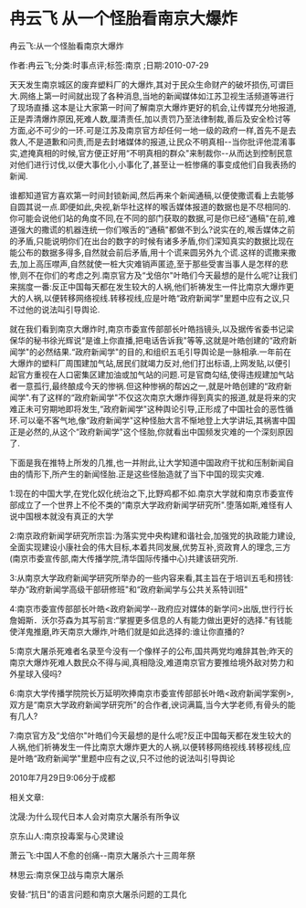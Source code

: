 # 冉云飞  从一个怪胎看南京大爆炸    
    
冉云飞:从一个怪胎看南京大爆炸    
作者:冉云飞;分类:时事点评;标签:南京 ;日期:2010-07-29    
天天发生南京城区的废弃塑料厂的大爆炸,其对于民众生命财产的破坏损伤,可谓巨大.网络上第一时间就出现了各种消息,当地的新闻媒体如江苏卫视生活频道等进行了现场直播.这本是让大家第一时间了解南京大爆炸更好的机会,让传媒充分地报道,正是弄清爆炸原因,死难人数,厘清责任,加以责罚乃至法律制裁,善后及安全检讨等方面,必不可少的一环.可是江苏及南京官方却任何一地一级的政府一样,首先不是去救人,不是道歉和问责,而是去封堵媒体的报道,让民众不明真相--当你批评他混淆事实,遮掩真相的时候,官方便正好用“不明真相的群众"来制裁你--从而达到控制民意对他们进行讨伐,以便大事化小,小事化了,甚至让一桩惨痛的事变成他们自我表扬的新闻.    
谁都知道官方喜欢第一时间封锁新闻,然后再来个新闻通稿,以便使撒谎看上去能够自圆其说一点.即便如此,央视,新华社这样的喉舌媒体报道的数据也是不尽相同的.你可能会说他们站的角度不同,在不同的部门获取的数据,可是你已经“通稿"在前,难道强大的撒谎的机器连统一你们喉舌的“通稿"都做不到么?说实在的,喉舌媒体之前的矛盾,只能说明你们在出台的数字的时候有诸多矛盾,你们深知真实的数据比现在能公布的数据多得多,自然就会前后矛盾,用十个谎来圆另外九个谎.这样的谎撒来撒去,加上高压噤声,自然就使一桩大灾难销声匿迹,至于那些受害当事人是怎样的悲惨,则不在你们的考虑之列.南京官方及“戈倍尔"叶皓们今天最想的是什么呢?让我们来揣度一番:反正中国每天都在发生较大的人祸,他们祈祷发生一件比南京大爆炸更大的人祸,以便转移网络视线.转移视线,应是叶皓“政府新闻学"里题中应有之议,只不过他的说法叫引导舆论.    
就在我们看到南京大爆炸时,南京市委宣传部部长叶皓挡镜头,以及据传省委书记梁保华的秘书徐光辉说“是谁上你直播,把电话告诉我"等等,这就是叶皓创建的“政府新闻学"的必然结果.“政府新闻学"的目的,和组织五毛引导舆论是一脉相承.一年前在大爆炸的塑料厂周围建加气站,居民们就竭力反对,他们打出标语,上网发贴,以便引起官方重视在人口密集区建加油或加气站的问题.可是官商勾结,使得违规建加气站者一意孤行,最终酿成今天的惨祸.但这种惨祸的帮凶之一,就是叶皓创建的“政府新闻学".有了这样的“政府新闻学"不仅这次南京大爆炸得到真实的报道,就是将来的灾难正未可穷期地即将发生,“政府新闻学"这种舆论引导,正形成了中国社会的恶性循环.可以毫不客气地,像“政府新闻学"这种怪胎大言不惭地登上大学讲坛,其祸害中国正是必然的,从这个“政府新闻学"这个怪胎,你就看出中国频发灾难的一个深刻原因了.    
下面是我在推特上所发的几推,也一并附此,让大学知道中国政府干扰和压制新闻自由的情形下,所产生的新闻怪胎.正是这些怪胎造就了当下中国的现实灾难.    
1:现在的中国大学,在党化奴化统治之下,比野鸡都不如.南京大学就和南京市委宣传部成立了一个世界上不伦不类的“南京大学政府新闻学研究所".堕落如斯,难怪有人说中国根本就没有真正的大学    
2:南京政府新闻学研究所宗旨:为落实党中央构建和谐社会,加强党的执政能力建设,全面实现建设小康社会的伟大目标,本着共同发展,优势互补,资政育人的理念,三方(南京市委宣传部,南大传播学院,清华国际传播中心)共建该研究所.    
3:从南京大学政府新闻学研究所举办的一些内容来看,其主旨在于培训五毛和捞钱:举办“政府新闻学高级干部研修班"和“政府新闻学与公共关系特训班"    
4:南京市委宣传部部长叶皓<政府新闻学--政府应对媒体的新学问>出版,世行行长詹姆斯．沃尔芬森为其写前言:“掌握更多信息的人有能力做出更好的选择."有钱能使洋鬼推磨,昨天南京大爆炸,叶皓们就是如此选择的:谁让你直播的?    
5:南京大屠杀死难者名录至今没有一个像样子的公布,国共两党均难辞其咎;昨天的南京大爆炸死难人数民众不得与闻,真相隐没,难道南京官方要推给境外敌对势力和外星球入侵吗?    
6:南京大学传播学院院长万延明吹捧南京市委宣传部部长叶皓<政府新闻学案例>,双方是“南京大学政府新闻学研究所"的合作者,谀词满篇,当今大学老师,有骨头的能有几人?    
7:南京官方及“戈倍尔"叶皓们今天最想的是什么呢?反正中国每天都在发生较大的人祸,他们祈祷发生一件比南京大爆炸更大的人祸,以便转移网络视线.转移视线,应是叶皓“政府新闻学"里题中应有之议,只不过他的说法叫引导舆论    
2010年7月29日9:06分于成都    
    
相关文章:    
沈晟:为什么现代日本人会对南京大屠杀有所争议    
京东山人:南京投毒案与心灵建设    
萧云飞:中国人不愈的创痛--南京大屠杀六十三周年祭    
林思云:南京保卫战与南京大屠杀    
安替:“抗日"的语言问题和南京大屠杀问题的工具化
